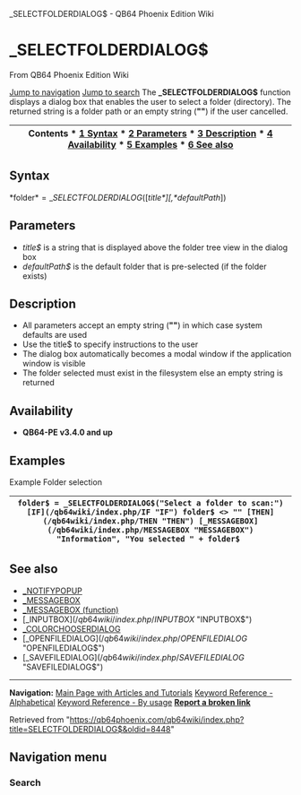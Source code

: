 


\_SELECTFOLDERDIALOG$ - QB64 Phoenix Edition Wiki








# \_SELECTFOLDERDIALOG$



From QB64 Phoenix Edition Wiki



[Jump to navigation](#mw-head)
[Jump to search](#searchInput)
The **\_SELECTFOLDERDIALOG$** function displays a dialog box that enables the user to select a folder (directory). The returned string is a folder path or an empty string (**""**) if the user cancelled.


  






| Contents * [1 Syntax](#Syntax) * [2 Parameters](#Parameters) * [3 Description](#Description) * [4 Availability](#Availability) * [5 Examples](#Examples) * [6 See also](#See_also) |
| --- |


## Syntax


*folder$* = \_SELECTFOLDERDIALOG$([*title$*][, *defaultPath$*])
  




## Parameters


* *title$* is a string that is displayed above the folder tree view in the dialog box
* *defaultPath$* is the default folder that is pre-selected (if the folder exists)


  




## Description


* All parameters accept an empty string (**""**) in which case system defaults are used
* Use the title$ to specify instructions to the user
* The dialog box automatically becomes a modal window if the application window is visible
* The folder selected must exist in the filesystem else an empty string is returned


  




## Availability


* **QB64-PE v3.4.0 and up**


  




## Examples


Example
Folder selection


| ``` folder$ = _SELECTFOLDERDIALOG$("Select a folder to scan:") [IF](/qb64wiki/index.php/IF "IF") folder$ <> "" [THEN](/qb64wiki/index.php/THEN "THEN") [_MESSAGEBOX](/qb64wiki/index.php/MESSAGEBOX "MESSAGEBOX") "Information", "You selected " + folder$  ``` |
| --- |


  




## See also


* [\_NOTIFYPOPUP](/qb64wiki/index.php/NOTIFYPOPUP "NOTIFYPOPUP")
* [\_MESSAGEBOX](/qb64wiki/index.php/MESSAGEBOX "MESSAGEBOX")
* [\_MESSAGEBOX (function)](/qb64wiki/index.php/MESSAGEBOX_(function) "MESSAGEBOX (function)")
* [\_INPUTBOX$](/qb64wiki/index.php/INPUTBOX$ "INPUTBOX$")
* [\_COLORCHOOSERDIALOG](/qb64wiki/index.php/COLORCHOOSERDIALOG "COLORCHOOSERDIALOG")
* [\_OPENFILEDIALOG$](/qb64wiki/index.php/OPENFILEDIALOG$ "OPENFILEDIALOG$")
* [\_SAVEFILEDIALOG$](/qb64wiki/index.php/SAVEFILEDIALOG$ "SAVEFILEDIALOG$")


  






---


**Navigation:**
[Main Page with Articles and Tutorials](/qb64wiki/index.php/Main_Page "Main Page")
[Keyword Reference - Alphabetical](/qb64wiki/index.php/Keyword_Reference_-_Alphabetical "Keyword Reference - Alphabetical")
[Keyword Reference - By usage](/qb64wiki/index.php/Keyword_Reference_-_By_usage "Keyword Reference - By usage")
**[Report a broken link](https://qb64phoenix.com/forum/showthread.php?tid=2800)**  





Retrieved from "<https://qb64phoenix.com/qb64wiki/index.php?title=SELECTFOLDERDIALOG$&oldid=8448>"




## Navigation menu








### Search





















